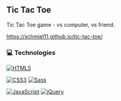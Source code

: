 ## Tic Tac Toe

Tic Tac Toe game - vs computer, vs friend.

https://xchmiel11.github.io/tic-tac-toe/

### 💻 Technologies

[![HTML5](https://img.shields.io/badge/-HTML5-E34F26?style=flat-square&logo=html5&logoColor=white)](https://github.com/xchmiel11/)

[![CSS3](https://img.shields.io/badge/-CSS3-1572B6?style=flat-square&logo=css3)](https://github.com/xchmiel11/)
[![Sass](https://img.shields.io/badge/-Sass-black?style=flat-square&logo=Sass&logoColor=pink)](https://github.com/xchmiel11/)

[![JavaScript](https://img.shields.io/badge/-JavaScript-black?style=flat-square&logo=javascript)](https://github.com/xchmiel11/)
[![jQuery](https://img.shields.io/badge/-jQuery-0767AC?style=flat-square&logo=jQuery)](https://github.com/xchmiel11/)
